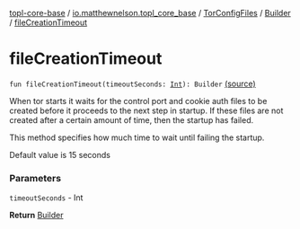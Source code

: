 [topl-core-base](../../../index.md) / [io.matthewnelson.topl_core_base](../../index.md) / [TorConfigFiles](../index.md) / [Builder](index.md) / [fileCreationTimeout](./file-creation-timeout.md)

# fileCreationTimeout

`fun fileCreationTimeout(timeoutSeconds: `[`Int`](https://kotlinlang.org/api/latest/jvm/stdlib/kotlin/-int/index.html)`): Builder` [(source)](https://github.com/05nelsonm/TorOnionProxyLibrary-Android/blob/master/topl-core-base/src/main/java/io/matthewnelson/topl_core_base/TorConfigFiles.kt#L378)

When tor starts it waits for the control port and cookie auth files to be
created before it proceeds to the next step in startup. If these files are
not created after a certain amount of time, then the startup has failed.

This method specifies how much time to wait until failing the startup.

Default value is 15 seconds

### Parameters

`timeoutSeconds` - Int

**Return**
[Builder](index.md)

